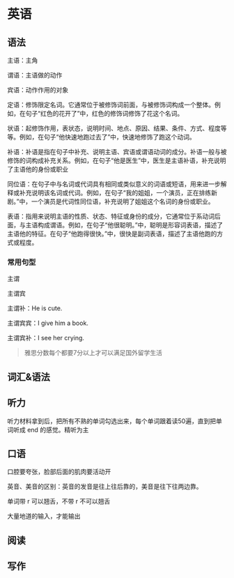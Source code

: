 # 英语

## 语法

主语：主角

谓语：主语做的动作

宾语：动作作用的对象

定语：修饰限定名词。它通常位于被修饰词前面，与被修饰词构成一个整体。例如，在句子“红色的花开了”中，红色的修饰词修饰了花这个名词。

状语：起修饰作用，表状态，说明时间、地点、原因、结果、条件、方式、程度等等。例如，在句子“他快速地跑过去了”中，快速地修饰了跑这个动词。

补语：补语是指在句子中补充、说明主语、宾语或谓语动词的成分。补语一般与被修饰的词构成补充关系。例如，在句子“他是医生”中，医生是主语补语，补充说明了主语他的身份或职业

同位语：在句子中与名词或代词具有相同或类似意义的词语或短语，用来进一步解释或补充说明该名词或代词。例如，在句子“我的姐姐，一个演员，正在排练新剧。”中，一个演员是代词性同位语，补充说明了姐姐这个名词的身份或职业。

表语：指用来说明主语的性质、状态、特征或身份的成分，它通常位于系动词后面，与主语构成谓语。例如，在句子“他很聪明。”中，聪明是形容词表语，描述了主语他的特征。在句子“他跑得很快。”中，很快是副词表语，描述了主语他跑的方式或程度。

### 常用句型

主谓

主谓宾

主谓补：He is cute.

主谓宾宾：I give him a book.

主谓宾补：I see her crying.


> 雅思分数每个都要7分以上才可以满足国外留学生活

## 词汇&语法

## 听力

听力材料拿到后，把所有不熟的单词勾选出来，每个单词跟着读50遍，直到把单词听成 end 的感觉。精听为主

## 口语

口腔要夸张，脸部后面的肌肉要活动开

英音、美音的区别：英音的发音是往上往后靠的，美音是往下往两边靠。

单词带 r 可以翘舌，不带 r 不可以翘舌

大量地道的输入，才能输出

## 阅读



## 写作

